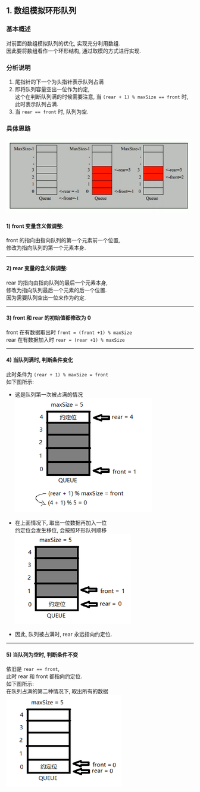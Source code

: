 ## 1. 数组模拟环形队列

### 基本概述
对前面的数组模拟队列的优化, 实现充分利用数组.  
因此要将数组看作一个环形结构, 通过取模的方式进行实现.

### 分析说明
1) 尾指针的下一个为头指针表示队列占满  
2) 即将队列容量空出一位作为约定,  
   这个在判断队列满的时候需要注意,
   当 `(rear + 1) % maxSize == front` 时,  
   此时表示队列占满.
3) 当 `rear == front` 时, 队列为空.

### 具体思路
![队列示意图](../99.images/2020-04-14-13-46-28.png)   

#### 1) front 变量含义做调整:  
front 的指向由指向队列的第一个元素前一个位置,   
修改为指向队列的第一个元素本身.
****
#### 2) rear 变量的含义做调整:  
rear 的指向由指向队列的最后一个元素本身,  
修改为指向队列最后一个元素的后一个位置.  
因为需要队列空出一位来作为约定.  
****
#### 3) front 和 rear 的初始值都修改为 0  
front 在有数据取出时 `front = (front +1) % maxSize`  
rear 在有数据加入时 `rear = (rear +1) % maxSize`  
****
#### 4) 当队列满时, 判断条件变化  
此时条件为 `(rear + 1) % maxSize = front`  
如下图所示:  
- 这是队列第一次被占满的情况  
![环形队列占满01](../99.images/2020-04-15-09-09-18.png)  
 
- 在上面情况下, 取出一位数据再加入一位  
   约定位会发生移位, 会按照环形队列顺移   
![环形队列占满02](../99.images/2020-04-15-11-13-22.png)

- 因此, 队列被占满时, rear 永远指向约定位.
****

#### 5) 当队列为空时, 判断条件不变   
依旧是 `rear == front`,  
此时 rear 和 front 都指向约定位.  
如下图所示:  
在队列占满的第二种情况下, 取出所有的数据  
![环形队列为空01](../99.images/2020-04-15-09-28-45.png)